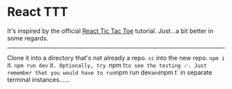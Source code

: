 # React TTT

It's inspired by the official [React Tic Tac Toe](https://react.dev/learn/tutorial-tic-tac-toe) tutorial. Just...a bit better in some regards.

---

Clone it into a directory that's not already a repo. `cc` into the new repo. `npm i` it. `npm run dev` it`. Optionally, try `npm t` to see the testing ✅. Just remember that you would have to run `npm run dev` and `npm t` in separate terminal instances......
